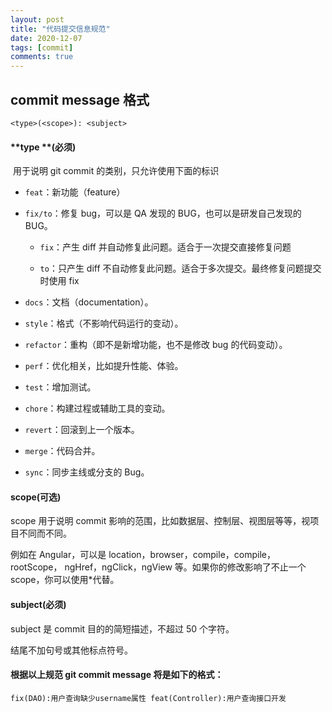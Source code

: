 ```yaml
---
layout: post
title: "代码提交信息规范"
date: 2020-12-07
tags: [commit]
comments: true
---
```


## commit message 格式

`<type>(<scope>): <subject>`

#### **type **(必须)

​ 用于说明 git commit 的类别，只允许使用下面的标识

- `feat`：新功能（feature）

- `fix/to`：修复 bug，可以是 QA 发现的 BUG，也可以是研发自己发现的 BUG。

  - `fix`：产生 diff 并自动修复此问题。适合于一次提交直接修复问题

  - `to`：只产生 diff 不自动修复此问题。适合于多次提交。最终修复问题提交时使用 fix

- `docs`：文档（documentation）。

- `style`：格式（不影响代码运行的变动）。

- `refactor`：重构（即不是新增功能，也不是修改 bug 的代码变动）。

- `perf`：优化相关，比如提升性能、体验。

- `test`：增加测试。

- `chore`：构建过程或辅助工具的变动。

- `revert`：回滚到上一个版本。

- `merge`：代码合并。

- `sync`：同步主线或分支的 Bug。

#### **scope(可选)**

scope 用于说明 commit 影响的范围，比如数据层、控制层、视图层等等，视项目不同而不同。

例如在 Angular，可以是 location，browser，compile，compile，rootScope， ngHref，ngClick，ngView 等。如果你的修改影响了不止一个 scope，你可以使用\*代替。

#### **subject(必须)**

subject 是 commit 目的的简短描述，不超过 50 个字符。

结尾不加句号或其他标点符号。

#### 根据以上规范 git commit message 将是如下的格式：

`fix(DAO):用户查询缺少username属性 feat(Controller):用户查询接口开发`
